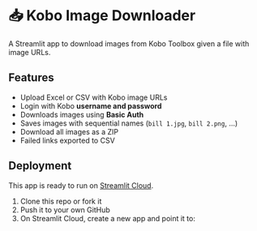 # 📥 Kobo Image Downloader

A Streamlit app to download images from Kobo Toolbox given a file with image URLs.

## Features
- Upload Excel or CSV with Kobo image URLs
- Login with Kobo **username and password**
- Downloads images using **Basic Auth**
- Saves images with sequential names (`bill 1.jpg`, `bill 2.png`, …)
- Download all images as a ZIP
- Failed links exported to CSV

## Deployment
This app is ready to run on [Streamlit Cloud](https://streamlit.io/cloud).

1. Clone this repo or fork it
2. Push it to your own GitHub
3. On Streamlit Cloud, create a new app and point it to:
